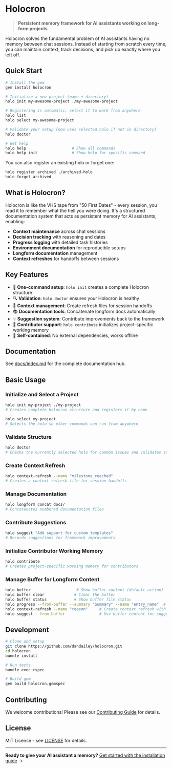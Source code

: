 # Holocron

> **Persistent memory framework for AI assistants working on long-form projects**

Holocron solves the fundamental problem of AI assistants having no memory between chat sessions. Instead of starting from scratch every time, you can maintain context, track decisions, and pick up exactly where you left off.

## Quick Start

```bash
# Install the gem
gem install holocron

# Initialize a new project (name + directory)
holo init my-awesome-project ./my-awesome-project

# Registering is automatic; select it to work from anywhere
holo list
holo select my-awesome-project

# Validate your setup (now uses selected holo if not in directory)
holo doctor

# Get help
holo help                    # Show all commands
holo help init               # Show help for specific command
```

You can also register an existing holo or forget one:

```bash
holo register archived ./archived-holo
holo forget archived
```

## What is Holocron?

Holocron is like the VHS tape from "50 First Dates" - every session, you read it to remember what the hell you were doing. It's a structured documentation system that acts as persistent memory for AI assistants, enabling:

- **Context maintenance** across chat sessions
- **Decision tracking** with reasoning and dates
- **Progress logging** with detailed task histories
- **Environment documentation** for reproducible setups
- **Longform documentation** management
- **Context refreshes** for handoffs between sessions

## Key Features

- 🚀 **One-command setup**: `holo init` creates a complete Holocron structure
- 🔍 **Validation**: `holo doctor` ensures your Holocron is healthy
- 📝 **Context management**: Create refresh files for session handoffs
- 📚 **Documentation tools**: Concatenate longform docs automatically
- 💡 **Suggestion system**: Contribute improvements back to the framework
- 🤝 **Contributor support**: `holo contribute` initializes project-specific working memory
- 🔧 **Self-contained**: No external dependencies, works offline

## Documentation

See [docs/index.md](docs/index.md) for the complete documentation hub.

## Basic Usage

### Initialize and Select a Project
```bash
holo init my-project ./my-project
# Creates complete Holocron structure and registers it by name

holo select my-project
# Selects the holo so other commands can run from anywhere
```

### Validate Structure
```bash
holo doctor
# Checks the currently selected holo for common issues and validates structure
```

### Create Context Refresh
```bash
holo context-refresh --name "milestone_reached"
# Creates a context refresh file for session handoffs
```

### Manage Documentation
```bash
holo longform concat docs/
# Concatenates numbered documentation files
```

### Contribute Suggestions
```bash
holo suggest "Add support for custom templates"
# Records suggestions for framework improvements
```

### Initialize Contributor Working Memory
```bash
holo contribute
# Creates project-specific working memory for contributors
```

### Manage Buffer for Longform Content
```bash
holo buffer                    # Show buffer content (default action)
holo buffer clear             # Clear the buffer
holo buffer status            # Show buffer file status
holo progress --from-buffer --summary "Summary" --name "entry_name"  # Use buffer content for progress entry
holo context-refresh --name "reason"     # Create context refresh with custom name
holo suggest --from-buffer               # Use buffer content for suggestion
```

## Development

```bash
# Clone and setup
git clone https://github.com/dandailey/holocron.git
cd holocron
bundle install

# Run tests
bundle exec rspec

# Build gem
gem build holocron.gemspec
```

## Contributing

We welcome contributions! Please see our [Contributing Guide](docs/contributing.md) for details.

## License

MIT License - see [LICENSE](LICENSE) for details.

---

**Ready to give your AI assistant a memory?** [Get started with the installation guide](docs/installation.md) →
